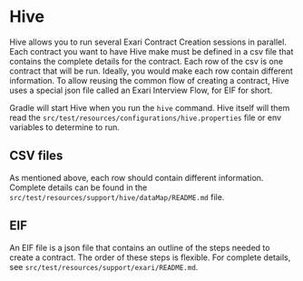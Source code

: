 # Hive
Hive allows you to run several Exari Contract Creation sessions in parallel. Each contract you want to have Hive make must be defined in a csv file that contains the complete details for the contract. Each row of the csv is one contract that will be run. Ideally, you would make each row contain different information. To allow reusing the common flow of creating a contract, Hive uses a special json file called an Exari Interview Flow, for EIF for short.

Gradle will start Hive when you run the `hive` command. Hive itself will them read the `src/test/resources/configurations/hive.properties` file or env variables to determine to run.

## CSV files
As mentioned above, each row should contain different information. Complete details can be found in the `src/test/resources/support/hive/dataMap/README.md` file.

## EIF
An EIF file is a json file that contains an outline of the steps needed to create a contract. The order of these steps is flexible. For complete details, see `src/test/resources/support/exari/README.md`.